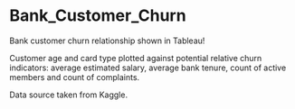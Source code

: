 # Bank_Customer_Churn
Bank customer churn relationship shown in Tableau!

Customer age and card type plotted against potential relative churn indicators: average estimated salary, average bank tenure, count of active members and count of complaints.  

Data source taken from Kaggle. 
